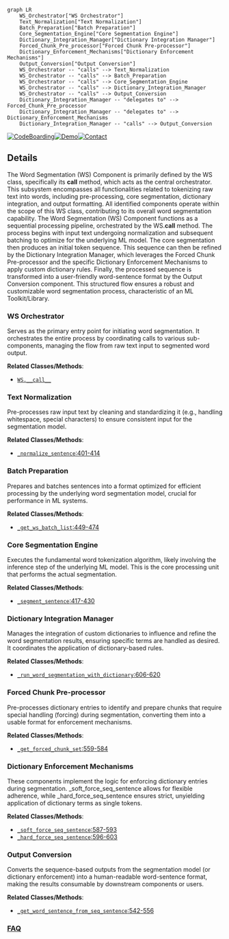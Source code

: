 ```mermaid
graph LR
    WS_Orchestrator["WS Orchestrator"]
    Text_Normalization["Text Normalization"]
    Batch_Preparation["Batch Preparation"]
    Core_Segmentation_Engine["Core Segmentation Engine"]
    Dictionary_Integration_Manager["Dictionary Integration Manager"]
    Forced_Chunk_Pre_processor["Forced Chunk Pre-processor"]
    Dictionary_Enforcement_Mechanisms["Dictionary Enforcement Mechanisms"]
    Output_Conversion["Output Conversion"]
    WS_Orchestrator -- "calls" --> Text_Normalization
    WS_Orchestrator -- "calls" --> Batch_Preparation
    WS_Orchestrator -- "calls" --> Core_Segmentation_Engine
    WS_Orchestrator -- "calls" --> Dictionary_Integration_Manager
    WS_Orchestrator -- "calls" --> Output_Conversion
    Dictionary_Integration_Manager -- "delegates to" --> Forced_Chunk_Pre_processor
    Dictionary_Integration_Manager -- "delegates to" --> Dictionary_Enforcement_Mechanisms
    Dictionary_Integration_Manager -- "calls" --> Output_Conversion
```

[![CodeBoarding](https://img.shields.io/badge/Generated%20by-CodeBoarding-9cf?style=flat-square)](https://github.com/CodeBoarding/GeneratedOnBoardings)[![Demo](https://img.shields.io/badge/Try%20our-Demo-blue?style=flat-square)](https://www.codeboarding.org/demo)[![Contact](https://img.shields.io/badge/Contact%20us%20-%20contact@codeboarding.org-lightgrey?style=flat-square)](mailto:contact@codeboarding.org)

## Details

The Word Segmentation (WS) Component is primarily defined by the WS class, specifically its __call__ method, which acts as the central orchestrator. This subsystem encompasses all functionalities related to tokenizing raw text into words, including pre-processing, core segmentation, dictionary integration, and output formatting. All identified components operate within the scope of this WS class, contributing to its overall word segmentation capability. The Word Segmentation (WS) Component functions as a sequential processing pipeline, orchestrated by the WS.__call__ method. The process begins with input text undergoing normalization and subsequent batching to optimize for the underlying ML model. The core segmentation then produces an initial token sequence. This sequence can then be refined by the Dictionary Integration Manager, which leverages the Forced Chunk Pre-processor and the specific Dictionary Enforcement Mechanisms to apply custom dictionary rules. Finally, the processed sequence is transformed into a user-friendly word-sentence format by the Output Conversion component. This structured flow ensures a robust and customizable word segmentation process, characteristic of an ML Toolkit/Library.

### WS Orchestrator
Serves as the primary entry point for initiating word segmentation. It orchestrates the entire process by coordinating calls to various sub-components, managing the flow from raw text input to segmented word output.


**Related Classes/Methods**:

- <a href="https://github.com/ckiplab/ckiptagger/blob/master/src/api.py" target="_blank" rel="noopener noreferrer">`WS.__call__`</a>


### Text Normalization
Pre-processes raw input text by cleaning and standardizing it (e.g., handling whitespace, special characters) to ensure consistent input for the segmentation model.


**Related Classes/Methods**:

- <a href="https://github.com/ckiplab/ckiptagger/blob/master/src/api.py#L401-L414" target="_blank" rel="noopener noreferrer">`_normalize_sentence`:401-414</a>


### Batch Preparation
Prepares and batches sentences into a format optimized for efficient processing by the underlying word segmentation model, crucial for performance in ML systems.


**Related Classes/Methods**:

- <a href="https://github.com/ckiplab/ckiptagger/blob/master/src/api.py#L449-L474" target="_blank" rel="noopener noreferrer">`_get_ws_batch_list`:449-474</a>


### Core Segmentation Engine
Executes the fundamental word tokenization algorithm, likely involving the inference step of the underlying ML model. This is the core processing unit that performs the actual segmentation.


**Related Classes/Methods**:

- <a href="https://github.com/ckiplab/ckiptagger/blob/master/src/api.py#L417-L430" target="_blank" rel="noopener noreferrer">`_segment_sentence`:417-430</a>


### Dictionary Integration Manager
Manages the integration of custom dictionaries to influence and refine the word segmentation results, ensuring specific terms are handled as desired. It coordinates the application of dictionary-based rules.


**Related Classes/Methods**:

- <a href="https://github.com/ckiplab/ckiptagger/blob/master/src/api.py#L606-L620" target="_blank" rel="noopener noreferrer">`_run_word_segmentation_with_dictionary`:606-620</a>


### Forced Chunk Pre-processor
Pre-processes dictionary entries to identify and prepare chunks that require special handling (forcing) during segmentation, converting them into a usable format for enforcement mechanisms.


**Related Classes/Methods**:

- <a href="https://github.com/ckiplab/ckiptagger/blob/master/src/api.py#L559-L584" target="_blank" rel="noopener noreferrer">`_get_forced_chunk_set`:559-584</a>


### Dictionary Enforcement Mechanisms
These components implement the logic for enforcing dictionary entries during segmentation. _soft_force_seq_sentence allows for flexible adherence, while _hard_force_seq_sentence ensures strict, unyielding application of dictionary terms as single tokens.


**Related Classes/Methods**:

- <a href="https://github.com/ckiplab/ckiptagger/blob/master/src/api.py#L587-L593" target="_blank" rel="noopener noreferrer">`_soft_force_seq_sentence`:587-593</a>
- <a href="https://github.com/ckiplab/ckiptagger/blob/master/src/api.py#L596-L603" target="_blank" rel="noopener noreferrer">`_hard_force_seq_sentence`:596-603</a>


### Output Conversion
Converts the sequence-based outputs from the segmentation model (or dictionary enforcement) into a human-readable word-sentence format, making the results consumable by downstream components or users.


**Related Classes/Methods**:

- <a href="https://github.com/ckiplab/ckiptagger/blob/master/src/api.py#L542-L556" target="_blank" rel="noopener noreferrer">`_get_word_sentence_from_seq_sentence`:542-556</a>




### [FAQ](https://github.com/CodeBoarding/GeneratedOnBoardings/tree/main?tab=readme-ov-file#faq)